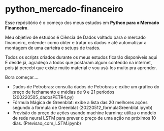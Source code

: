 # python_mercado-financeiro
Esse repósitório é o começo dos meus estudos em **Python para o Mercado Financeiro**.

Meu objetivo de estudos é Ciência de Dados voltado para o mercado financeiro, entender como obter e tratar os dados e até automatizar a montagem de uma carteira e setups de trades.

Todos os scripts criados durante os meus estudos ficarão disponíveis aqui
E desde já, agradeço a todos que postaram algum conteúdo na internet, pois já percebi que existe muito material e vou usá-los muito pra aprender.

Bora começar....

* Dados de Petrobras: consulta dados de Petrobras e exibe um gráfico do preço de fechamento e médias de 9 e 21 períodos (200220505_dadosPETR4.py)
* Fórmula Mágica de Greenblat: exibe a lista das 20 melhores ações segundo a fórmula de Greenblat (20220512_formulaGreenblat.ipynb) 
* Previsão do preço de ações usando machine learning: utiliza o modelo de rede neural LSTM para prever o preço de uma ação no próximos 10 dias. (Previsao_com_LSTM.ipynb) 


 
